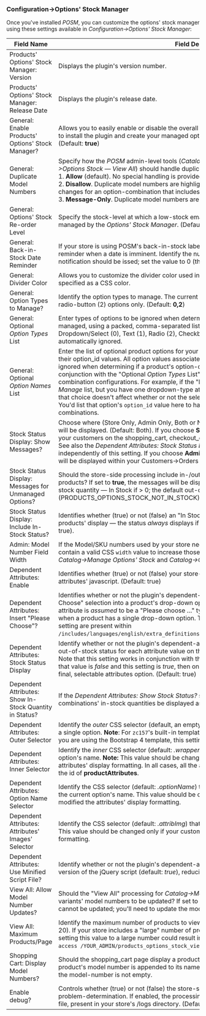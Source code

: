 ### Configuration->Options' Stock Manager 

Once you've installed _POSM_, you can customize the options' stock manager using these settings available in _Configuration->Options' Stock Manager_:

| Field Name | Field Description | Added |
| ---- | ---- | ---- |
| Products' Options' Stock Manager: Version | Displays the plugin's version number. | &nbsp; |
| Products' Options' Stock Manager: Release Date | Displays the plugin's release date. | &nbsp; |
| General: Enable Products' Options' Stock Manager? | Allows you to easily enable or disable the overall _POSM_ functionality in your store. This allows you to install the plugin and create your managed options before the store-side processing begins. (Default: **true**) | v1.5.7 |
| General: Duplicate Model Numbers | Specify how the _POSM_ admin-level tools (_Catalog->Manage Options' Stock_ and _Catalog->Options Stock — View All_) should handle duplicate model numbers. Choose from<br>1\. **Allow** <span class="smaller">(default)</span>. No special handling is provided. Duplicate model numbers are allowed.<br>2\. **Disallow**. Duplicate model numbers are highlighted in the tools' display; you cannot save changes for an option-combination that includes a duplicate model number.<br>3\. **Message-Only**. Duplicate model numbers are highlighted, but duplicate values **can** be saved. | v2.1.0 |
| General: Options' Stock Re-order Level | Specify the stock-level at which a low-stock email should be sent, if configured, for any products managed by the _Options' Stock Manager_. (Default: 5) | &nbsp; |
| General: Back-in-Stock Date Reminder | If your store is using POSM's back-in-stock labels with availability dates, you might want a reminder when a date is imminent. Identify the number of days prior to any expiration that the notification should be issed; set the value to 0 (the default) if you do not want a reminder. | v2.3.0 |
| General: Divider Color | Allows you to customize the divider color used in the [Catalog->Manage Options' Stock](./admin_interfaces.md#catalog-manage-options-stock) tool, specified as a CSS color. | &nbsp; |
| General: Option Types to Manage? | Identify the option types to manage. The current version of the plugin supports dropdown (0) and radio-button (2) options only. (Default: **0,2**) | &nbsp; |
| General: Optional _Option Types_ List | Enter types of options to be ignored when determining if a product's option-combination is managed, using a packed, comma-separated list. The built-in Zen Cart option types are Dropdown/Select (0), Text (1), Radio (2), Checkbox (3) and File (4) — Read-Only (5) options are automatically ignored. | v1.5.2 |
| General: Optional _Option Names_ List | Enter the list of optional product options for your store, using a packed, comma-separated list of their option_id values. All option values associated with the options that you identify here are ignored when determining if a product's option-combination is managed. Use this value in conjunction with the "Optional _Option Types_ List" to further refine your store's option-combination configurations. For example, if the "Dropdown" option type is in your _Option Types to Manage_ list, but you have one dropdown-type attribute that defines a "Gift Wrapping" choice, that choice doesn't affect whether or not the selected option-combination is in- or out-of-stock. You'd list that option's `option_id` value here to have it excluded from the _POSM_ option-combinations. | v1.5.2 |
| Stock Status Display: Show Messages? | Choose where (Store Only, Admin Only, Both or Neither) the _POSM_ in-/out-of-stock messages will be displayed. (Default: Both). If you choose **Store Only** or **Both**, this status will be displayed to your customers on the shopping_cart, checkout_confirmation and account_history_info pages. See also the _Dependent Attributes: Stock Status Display_ setting, below, which operates independently of this setting. If you choose **Admin Only** or **Both**, the in-/out-of-stock messages will be displayed within your Customers->Orders details display, invoices and packing slips. | v1.6.1 |
| Stock Status Display: Messages for Unmanaged Options? | Should the store-side processing include in-/out-of-stock messages for non-POSM-managed products? If set to **true**, the messages will be displayed depending on the unmanaged product's stock quantity — In Stock if > 0; the default out-of-stock message (PRODUCTS_OPTIONS_STOCK_NOT_IN_STOCK), otherwise. | v1.6.1 |
| Stock Status Display: Include In-Stock Status? | Identifies whether (true) or not (false) an "In Stock" status should be included with the store-side products' display — the status _always_ displays if an option-combination is out-of-stock. (Default: true). | &nbsp; |
| Admin: Model Number Field Width | If the Model/SKU numbers used by your store need more space to display, update this setting to contain a valid CSS `width` value to increase those inputs' width. The setting is used in both _Catalog->Manage Options' Stock_ and _Catalog->Options' Stock — View All_. (Default: 9em) | v2.1.8 |
| Dependent Attributes: Enable | Identifies whether (true) or not (false) your store-side processing should include the dependent-attributes' javascript. (Default: true) | &nbsp; |
| Dependent Attributes: Insert "Please Choose"? | Identifies whether or not the plugin's dependent-attributes processing should insert a "Please Choose" selection into a product's drop-down options. If _false_, the first option value for each attribute is _assumed_ to be a "Please choose …" type value. **Note:** This setting **_does not_** apply when a product has a single drop-down option. The language-file constants associated with this setting are present within `/includes/languages/english/extra_definitions/products_options_stock_extra_definitions.php`. | &nbsp; |
| Dependent Attributes: Stock Status Display | Identify whether or not the plugin's dependent-attributes processing should include the in- or out-of-stock status for each attribute value on the final (or only), selectable attributes option. Note that this setting works in conjunction with the value you set for **Show In-Stock Status?**; if that value is _false_ and this setting is _true_, then only out-of-stock status will be displayed on the final, selectable attributes option. (Default: true) | &nbsp; |
| Dependent Attributes: Show In-Stock Quantity in Status? | If the _Dependent Attributes: Show Stock Status?_ setting (see above) is **true**, should the option-combinations' in-stock quantities be displayed as part of the status? (Default: true) | v1.5.6 |
| Dependent Attributes: Outer Selector | Identify the *outer* CSS selector (default, an empty string) that wraps ***all*** elements associated with a single option.  **Note**: For `zc157`'s built-in templates, this value should be set to `.attribBlock`.  If you are using the Bootstrap 4 template, this setting should remain as an empty string.| v4.2.0 |
| Dependent Attributes: Inner Selector | Identify the *inner* CSS selector (default: _.wrapperAttribsOptions_) that contains, at a minimum, each option's name. **Note:** This value should be changed _only_ if your custom template has modified the attributes' display formatting. In all cases, all the attributes must reside in an HTML container with the id of **productAttributes**. | v1.4.0 |
| Dependent Attributes: Option Name Selector | Identify the CSS selector (default: *.optionName*) that identifies the in-line element that contains the current option's name.  This value should be changed only if your custom template has modified the attributes' display formatting. | v4.2.0 |
| Dependent Attributes: Attributes' Images' Selector | Identify the CSS selector (default: *.attribImg*) that wraps, if configured, each attribute's image.  This value should be changed only if your custom template has modified the attributes' display formatting. | v4.2.0 |
| Dependent Attributes: Use Minified Script File? | Identify whether or not the plugin's dependent-attributes processing should load the minified version of the jQuery script (default: _true_), reducing the page-load time for a product's page. | v1.5.5 |
| View All: Allow Model Number Updates? | Should the "View All" processing for _Catalog->Manage Options' Stock_ enable the managed variants' model numbers to be updated? If set to **false**, the model numbers are displayed but cannot be updated; you'll need to update the model numbers on a product-by-product basis. | v1.6.1 |
| View All: Maximum Products/Page | Identify the maximum number of products to view per page in the "View All" processing (default: 20). If your store includes a "large" number of products and/or variants that are _POSM_-managed, setting this value to a large number could result in the message `You don't have permission to access /YOUR_ADMIN/products_options_stock_view_all.php on this server.`. | v2.0.1 |
| Shopping Cart: Display Model Numbers? | Should the shopping_cart page display a product's model-number? If you choose `true`, a product's model number is appended to its name for the display, e.g. "Product Name [model]", if the model-number is not empty. | v4.0.0 |
| Enable debug? | Controls whether (true) or not (false) the store-side processing should create debug-log files for problem-determination. If enabled, the processing will write records to a myDEBUG-POSM-*.log file, present in your store's /logs directory. (Default: false) | &nbsp; |

